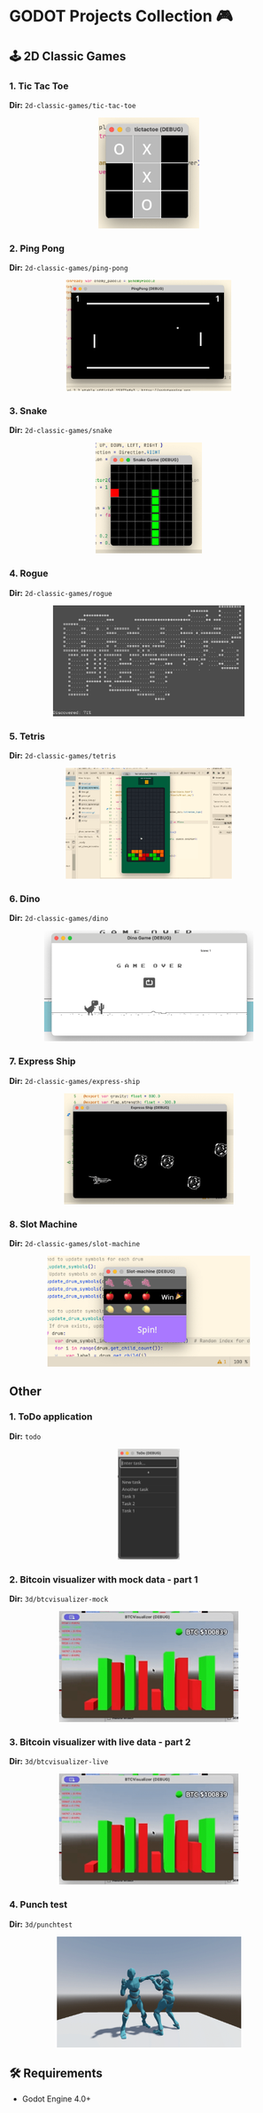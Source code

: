 # GODOT Projects Collection 🎮

## 🕹️ 2D Classic Games

### 1. Tic Tac Toe
**Dir:** `2d-classic-games/tic-tac-toe`  
<p align="center">
  <img src="assets/screens/tictactoe.png" height="200" alt="Screenshot"/>
</p>

### 2. Ping Pong
**Dir:** `2d-classic-games/ping-pong`  
<p align="center">
  <img src="assets/screens/pingpong.png" height="200" alt="Screenshot"/>
</p>

### 3. Snake
**Dir:** `2d-classic-games/snake`  
<p align="center">
  <img src="assets/screens/snake.png" height="200" alt="Screenshot"/>
</p>

### 4. Rogue
**Dir:** `2d-classic-games/rogue`  
<p align="center">
  <img src="assets/screens/rogue.png" height="200" alt="Screenshot"/>
</p>

### 5. Tetris
**Dir:** `2d-classic-games/tetris`
<p align="center">
  <img src="assets/screens/tetris.png" height="200" alt="Screenshot"/>
</p>

### 6. Dino
**Dir:** `2d-classic-games/dino`
<p align="center">
  <img src="assets/screens/dino.png" height="200" alt="Screenshot"/>
</p>

### 7. Express Ship
**Dir:** `2d-classic-games/express-ship`
<p align="center">
  <img src="assets/screens/express-ship.png" height="200" alt="Screenshot"/>
</p>


### 8. Slot Machine
**Dir:** `2d-classic-games/slot-machine`
<p align="center">
  <img src="assets/screens/slot-machine.png" height="200" alt="Screenshot"/>
</p>

## Other

### 1. ToDo application
**Dir:** `todo`
<p align="center">
  <img src="assets/screens/todo.png" height="200" alt="Screenshot"/>
</p>

### 2. Bitcoin visualizer with mock data - part 1
**Dir:** `3d/btcvisualizer-mock`
<p align="center">
  <img src="assets/screens/btc-visualizer-mock.png" height="200" alt="Screenshot"/>
</p>

### 3. Bitcoin visualizer with live data - part 2
**Dir:** `3d/btcvisualizer-live`
<p align="center">
  <img src="assets/screens/btc-visualizer-mock.png" height="200" alt="Screenshot"/>
</p>


### 4. Punch test
**Dir:** `3d/punchtest`
<p align="center">
  <img src="assets/screens/punchtest.png" height="200" alt="Screenshot"/>
</p>

## 🛠️ Requirements
- Godot Engine 4.0+
